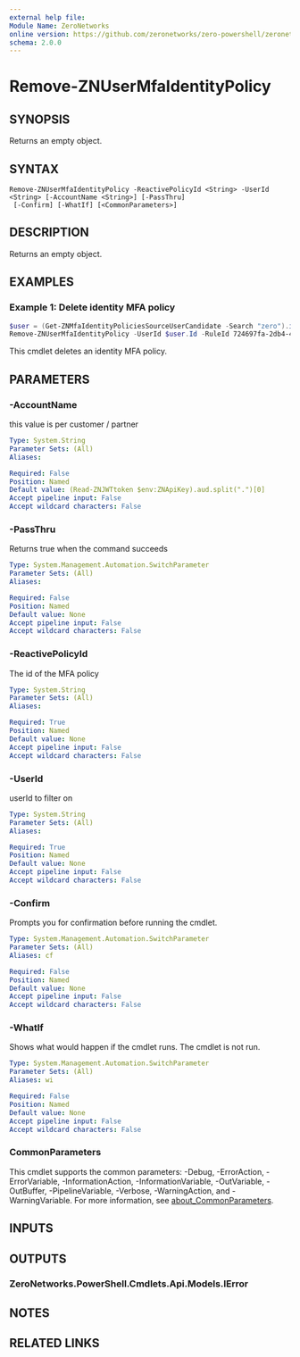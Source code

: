 ```yaml
---
external help file:
Module Name: ZeroNetworks
online version: https://github.com/zeronetworks/zero-powershell/zeronetworks/remove-znusermfaidentitypolicy
schema: 2.0.0
---
```


# Remove-ZNUserMfaIdentityPolicy

## SYNOPSIS
Returns an empty object.

## SYNTAX

```
Remove-ZNUserMfaIdentityPolicy -ReactivePolicyId <String> -UserId <String> [-AccountName <String>] [-PassThru]
 [-Confirm] [-WhatIf] [<CommonParameters>]
```

## DESCRIPTION
Returns an empty object.

## EXAMPLES

### Example 1: Delete identity MFA policy
```powershell
$user = (Get-ZNMfaIdentityPoliciesSourceUserCandidate -Search "zero").items | where {$_.Name -eq "zero"}  
Remove-ZNUserMfaIdentityPolicy -UserId $user.Id -RuleId 724697fa-2db4-4330-b3f0-b157d2e23da3
```

This cmdlet deletes an identity MFA policy.

## PARAMETERS

### -AccountName
this value is per customer / partner

```yaml
Type: System.String
Parameter Sets: (All)
Aliases:

Required: False
Position: Named
Default value: (Read-ZNJWTtoken $env:ZNApiKey).aud.split(".")[0]
Accept pipeline input: False
Accept wildcard characters: False
```

### -PassThru
Returns true when the command succeeds

```yaml
Type: System.Management.Automation.SwitchParameter
Parameter Sets: (All)
Aliases:

Required: False
Position: Named
Default value: None
Accept pipeline input: False
Accept wildcard characters: False
```

### -ReactivePolicyId
The id of the MFA policy

```yaml
Type: System.String
Parameter Sets: (All)
Aliases:

Required: True
Position: Named
Default value: None
Accept pipeline input: False
Accept wildcard characters: False
```

### -UserId
userId to filter on

```yaml
Type: System.String
Parameter Sets: (All)
Aliases:

Required: True
Position: Named
Default value: None
Accept pipeline input: False
Accept wildcard characters: False
```

### -Confirm
Prompts you for confirmation before running the cmdlet.

```yaml
Type: System.Management.Automation.SwitchParameter
Parameter Sets: (All)
Aliases: cf

Required: False
Position: Named
Default value: None
Accept pipeline input: False
Accept wildcard characters: False
```

### -WhatIf
Shows what would happen if the cmdlet runs.
The cmdlet is not run.

```yaml
Type: System.Management.Automation.SwitchParameter
Parameter Sets: (All)
Aliases: wi

Required: False
Position: Named
Default value: None
Accept pipeline input: False
Accept wildcard characters: False
```

### CommonParameters
This cmdlet supports the common parameters: -Debug, -ErrorAction, -ErrorVariable, -InformationAction, -InformationVariable, -OutVariable, -OutBuffer, -PipelineVariable, -Verbose, -WarningAction, and -WarningVariable. For more information, see [about_CommonParameters](http://go.microsoft.com/fwlink/?LinkID=113216).

## INPUTS

## OUTPUTS

### ZeroNetworks.PowerShell.Cmdlets.Api.Models.IError

## NOTES

## RELATED LINKS

